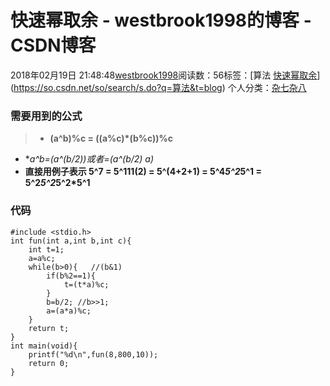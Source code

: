# 快速幂取余 - westbrook1998的博客 - CSDN博客





2018年02月19日 21:48:48[westbrook1998](https://me.csdn.net/westbrook1998)阅读数：56标签：[算法																[快速幂取余](https://so.csdn.net/so/search/s.do?q=快速幂取余&t=blog)](https://so.csdn.net/so/search/s.do?q=算法&t=blog)
个人分类：[杂七杂八](https://blog.csdn.net/westbrook1998/article/category/7458454)








### 需要用到的公式

> - **(a^b)%c = ((a%c)*(b%c))%c**
- **a^b=(a^(b/2))或者=(a^(b/2) *a)**
- **直接用例子表示 5^7 = 5^111(2) = 5^(4+2+1) = 5^4*5^2*5^1 = 5^2*5^2*5^2*5^1**


### 代码

```
#include <stdio.h>
int fun(int a,int b,int c){
    int t=1;
    a=a%c;
    while(b>0){   //(b&1)
        if(b%2==1){
            t=(t*a)%c;
        }
        b=b/2; //b>>1;
        a=(a*a)%c;
    }
    return t;
}
int main(void){
    printf("%d\n",fun(8,800,10));
    return 0;
}
```




